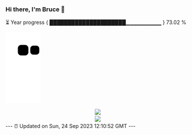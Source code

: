 ### Hi there, I'm Bruce 👋
⏳ Year progress { █████████████████████▁▁▁▁▁▁▁▁▁ } 73.02 %

![](https://raw.githubusercontent.com/Swiftie13st/Swiftie13st/main/assets/github-contribution-grid-snake.svg)


<div align="center"> <img src="https://metrics.lecoq.io/Swiftie13st?template=classic&config.timezone=Asia%2FShanghai"> </div>

<div align="center"> <img src="https://github-readme-streak-stats.herokuapp.com/?user=Swiftie13st" /> </div>
---
⏰ Updated on Sun, 24 Sep 2023 12:10:52 GMT
---

